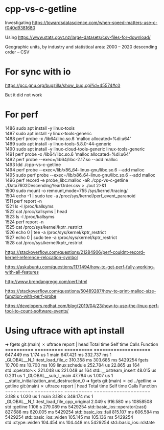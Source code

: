 # cpp-vs-c-getline
Investigating https://towardsdatascience.com/when-speed-matters-use-c-f040d9381680

Using https://www.stats.govt.nz/large-datasets/csv-files-for-download/

Geographic units, by industry and statistical area: 2000 – 2020 descending order – CSV

For sync with io
===================
https://gcc.gnu.org/bugzilla/show_bug.cgi?id=45574#c0

But it did not work

For perf
===============
1486  sudo apt install -y linux-tools  
1487  sudo apt install -y linux-tools-generic  
1488  perf probe -x /lib64/libc.so.6 'malloc allocated=%di:u64'  
1489  sudo apt install -y linux-tools-5.8.0-44-generic  
1490  sudo apt install -y linux-cloud-tools-generic linux-tools-generic  
1491  perf probe -x /lib64/libc.so.6 'malloc allocated=%di:u64'  
1492  perf probe --exec=/lib64/libc-2.17.so --add malloc  
1493  ldd ./cpp-vs-c-getline  
1494  perf probe --exec=/lib/x86_64-linux-gnu/libc.so.6 --add malloc  
1495  sudo perf probe --exec=/lib/x86_64-linux-gnu/libc.so.6 --add malloc  
1496  perf record -e probe_libc:malloc -aR ./cpp-vs-c-getline ./Data7602DescendingYearOrder.csv > ./out  2>&1  
1500  sudo mount -o remount,mode=755 /sys/kernel/tracing/  
1504  echo -1 | sudo tee -a /proc/sys/kernel/perf_event_paranoid  
1511  perf report -n  
1521  ls -l  /proc/kallsyms  
1522  cat /proc/kallsyms | head  
1523  ls -l  /proc/kallsyms  
1524  perf report -n  
1525  cat /proc/sys/kernel/kptr_restrict  
1526  echo 0 | tee -a /proc/sys/kernel/kptr_restrict  
1527  echo 0 | sudo tee -a /proc/sys/kernel/kptr_restrict  
1528  cat /proc/sys/kernel/kptr_restrict  

https://stackoverflow.com/questions/21284906/perf-couldnt-record-kernel-reference-relocation-symbol

https://askubuntu.com/questions/1171494/how-to-get-perf-fully-working-with-all-features

http://www.brendangregg.com/perf.html

https://stackoverflow.com/questions/50489287/how-to-print-malloc-size-function-with-perf-probe

https://developers.redhat.com/blog/2019/04/23/how-to-use-the-linux-perf-tool-to-count-software-events/


# Using uftrace with apt install
➜  fgets git:(main) ✗ uftrace report | head
  Total time   Self time       Calls  Function
  ==========  ==========  ==========  ====================
  647.449 ms    1.174 us           1  main
  647.421 ms  332.737 ms           1  _GLOBAL__N_1::test_load_file_c
  310.358 ms  303.685 ms     5429254  fgets
   10.700 ms   10.700 ms         109  linux:schedule
  252.784 us   22.865 us         164  std::operator<<
  221.048 us  221.048 us         164  std::__ostream_insert
   48.015 us    0.231 us           1  _GLOBAL__sub_I_main
   47.784 us    1.007 us           1  __static_initialization_and_destruction_0
➜  fgets git:(main) ✗ cd ../getline 
➜  getline git:(main) ✗ uftrace report | head
  Total time   Self time       Calls  Function
  ==========  ==========  ==========  ====================
    3.188  s    1.020 us           1  main
    3.188  s  349.174 ms           1  _GLOBAL__N_1::test_load_file_cpp_original
    2.049  s  916.580 ms    10858508  std::getline
    1.106  s  279.089 ms     5429254  std::basic_ios::operator(cast)
  827.688 ms  620.005 ms     5429254  std::basic_ios::fail
  815.107 ms  606.584 ms     5429254  std::basic_ios::widen
  105.145 ms  105.136 ms     5429254  std::ctype::widen
  104.454 ms  104.448 ms     5429254  std::basic_ios::rdstate

